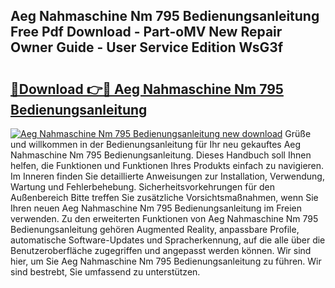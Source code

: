 ## Aeg Nahmaschine Nm 795 Bedienungsanleitung Free Pdf Download - Part-oMV New Repair Owner Guide - User Service Edition WsG3f

# <h2><a href="http://df2wgi.blite.top/?on=Aeg+Nahmaschine+Nm+795+Bedienungsanleitung">🔗Download 👉🔴 Aeg Nahmaschine Nm 795 Bedienungsanleitung</a></h2>

[![Aeg Nahmaschine Nm 795 Bedienungsanleitung new download](https://i.imgur.com/lujVjoI.png)](http://df2wgi.blite.top/?on=Aeg+Nahmaschine+Nm+795+Bedienungsanleitung)
Grüße und willkommen in der Bedienungsanleitung für Ihr neu gekauftes Aeg Nahmaschine Nm 795 Bedienungsanleitung. Dieses Handbuch soll Ihnen helfen, die Funktionen und Funktionen Ihres Produkts einfach zu navigieren. Im Inneren finden Sie detaillierte Anweisungen zur Installation, Verwendung, Wartung und Fehlerbehebung. Sicherheitsvorkehrungen für den Außenbereich Bitte treffen Sie zusätzliche Vorsichtsmaßnahmen, wenn Sie Ihren neuen Aeg Nahmaschine Nm 795 Bedienungsanleitung im Freien verwenden. Zu den erweiterten Funktionen von Aeg Nahmaschine Nm 795 Bedienungsanleitung gehören Augmented Reality, anpassbare Profile, automatische Software-Updates und Spracherkennung, auf die alle über die Benutzeroberfläche zugegriffen und angepasst werden können. Wir sind hier, um Sie Aeg Nahmaschine Nm 795 Bedienungsanleitung zu führen. Wir sind bestrebt, Sie umfassend zu unterstützen.
